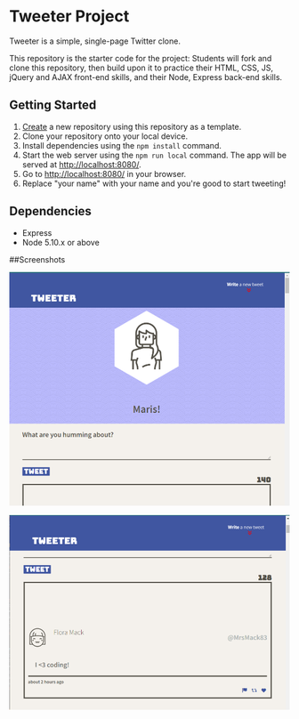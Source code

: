 # Tweeter Project

Tweeter is a simple, single-page Twitter clone.

This repository is the starter code for the project: Students will fork and clone this repository, then build upon it to practice their HTML, CSS, JS, jQuery and AJAX front-end skills, and their Node, Express back-end skills.

## Getting Started

1. [Create](https://docs.github.com/en/repositories/creating-and-managing-repositories/creating-a-repository-from-a-template) a new repository using this repository as a template.
2. Clone your repository onto your local device.
3. Install dependencies using the `npm install` command.
4. Start the web server using the `npm run local` command. The app will be served at <http://localhost:8080/>.
5. Go to <http://localhost:8080/> in your browser.
6. Replace "your name" with your name and you're good to start tweeting!

## Dependencies

- Express
- Node 5.10.x or above

##Screenshots



![Screenshot of landing page](https://github.com/mcclapperton/tweeter/blob/master/docs/landing-page.png)



![Screenshot of tweet](https://github.com/mcclapperton/tweeter/blob/master/docs/tweet.png)

